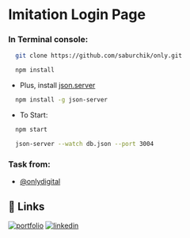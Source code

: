 # Imitation Login Page

### In Terminal console:

```bash
  git clone https://github.com/saburchik/only.git
```

```bash
  npm install
```

- Plus, install [json.server](https://github.com/typicode/json-server)

```bash
  npm install -g json-server
```

- To Start:

```bash
  npm start
```

```bash
  json-server --watch db.json --port 3004
```

### Task from:

- [@onlydigital](https://onlydigital.ru/)

## 🔗 Links

[![portfolio](https://img.shields.io/badge/my_portfolio-000?style=for-the-badge&logo=ko-fi&logoColor=white)](https://saburchik.github.io/resume)
[![linkedin](https://img.shields.io/badge/linkedin-0A66C2?style=for-the-badge&logo=linkedin&logoColor=white)](https://www.linkedin.com/in/saburchik/)
